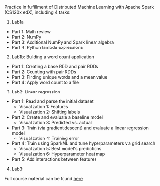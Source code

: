 Practice in fulfillment of Distributed Machine Learning with Apache Spark (CS120x edX), including 4 tasks:

1. Lab1a
 - Part 1: Math review
 - Part 2: NumPy 
 - Part 3: Additional NumPy and Spark linear algebra
 - Part 4: Python lambda expressions

2. Lab1b: Building a word count application
 - Part 1: Creating a base RDD and pair RDDs
 - Part 2: Counting with pair RDDs
 - Part 3: Finding unique words and a mean value
 - Part 4: Apply word count to a file

3. Lab2: Linear regression
 - Part 1: Read and parse the initial dataset
   - Visualization 1: Features
   - Visualization 2: Shifting labels
 - Part 2: Create and evaluate a baseline model
   - Visualization 3: Predicted vs. actual
 - Part 3: Train (via gradient descent) and evaluate a linear regression model
   - Visualization 4: Training error
 - Part 4: Train using SparkML and tune hyperparameters via grid search
   - Visualization 5: Best model's predictions
   - Visualization 6: Hyperparameter heat map
 - Part 5: Add interactions between features

4. Lab3: 

Full course material can be found [here](https://courses.edx.org/courses/course-v1:BerkeleyX+CS120x+2T2016/fbe63aa3c95948e3912fa128aedec27d/)
